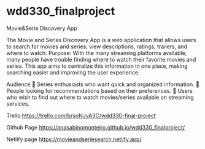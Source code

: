 # wdd330_finalproject

Movie&Serie Discovery App

The Movie and Series Discovery App is a web application that allows users to search for movies and series, view descriptions, ratings, trailers, and where to watch.
Purpose: With the many streaming platforms available, many people have trouble finding where to watch their favorite movies and series. This app aims to centralize this information in one place, making searching easier and improving the user experience.

Audience
 Series enthusiasts who want quick and organized information.
 People looking for recommendations based on their preferences.
 Users who wish to find out where to watch movies/series available on streaming services.

Trello
https://trello.com/b/soNJvA3C/wdd330-final-project

Github Page
https://anasabinomonteiro.github.io/wdd330_finalproject/

Netlify page
https://movieandseriesearch.netlify.app/

